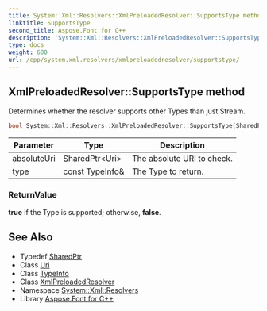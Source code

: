```yaml
---
title: System::Xml::Resolvers::XmlPreloadedResolver::SupportsType method
linktitle: SupportsType
second_title: Aspose.Font for C++
description: 'System::Xml::Resolvers::XmlPreloadedResolver::SupportsType method. Determines whether the resolver supports other Types than just Stream in C++.'
type: docs
weight: 600
url: /cpp/system.xml.resolvers/xmlpreloadedresolver/supportstype/
---
```

## XmlPreloadedResolver::SupportsType method


Determines whether the resolver supports other Types than just Stream.

```cpp
bool System::Xml::Resolvers::XmlPreloadedResolver::SupportsType(SharedPtr<Uri> absoluteUri, const TypeInfo &type) override
```


| Parameter | Type | Description |
| --- | --- | --- |
| absoluteUri | SharedPtr\<Uri\> | The absolute URI to check. |
| type | const TypeInfo\& | The Type to return. |

### ReturnValue

**true** if the Type is supported; otherwise, **false**.

## See Also

* Typedef [SharedPtr](../../../system/sharedptr/)
* Class [Uri](../../../system/uri/)
* Class [TypeInfo](../../../system/typeinfo/)
* Class [XmlPreloadedResolver](../)
* Namespace [System::Xml::Resolvers](../../)
* Library [Aspose.Font for C++](../../../)
